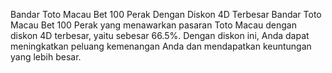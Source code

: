 Bandar Toto Macau Bet 100 Perak Dengan Diskon 4D Terbesar
Bandar Toto Macau Bet 100 Perak yang menawarkan pasaran Toto Macau dengan diskon 4D terbesar, yaitu sebesar 66.5%. Dengan diskon ini, Anda dapat meningkatkan peluang kemenangan Anda dan mendapatkan keuntungan yang lebih besar.
